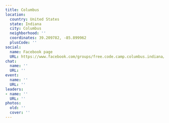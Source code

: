 ```yaml
---
title: Columbus
location:
  country: United States
  state: Indiana
  city: Columbus
  neighborhood: ''
  coordinates: 39.209782, -85.899962
  plusCode: ''
social:
  name: Facebook page
  URL: https://www.facebook.com/groups/free.code.camp.columbus.indiana/
chat:
  name: ''
  URL: ''
event:
  name: ''
  URL: ''
leaders:
- name: ''
  URL: ''
photos:
  old: ''
  cover: ''
---
```

